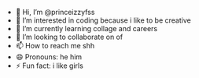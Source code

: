 - 👋 Hi, I’m @princeizzyfss
- 👀 I’m interested in coding because i like to be creative
- 🌱 I’m currently learning collage and careers
- 💞️ I’m looking to collaborate on of
- 📫 How to reach me shh
- 😄 Pronouns: he him
- ⚡ Fun fact: i like girls

<!---
princeizzyfss/princeizzyfss is a ✨ special ✨ repository because its `README.md` (this file) appears on your GitHub profile.
You can click the Preview link to take a look at your changes.
--->
